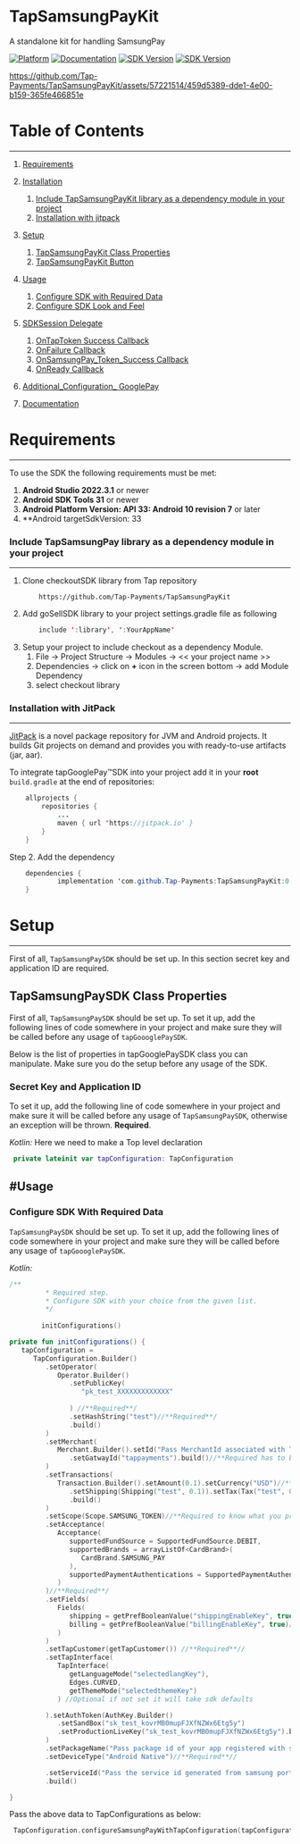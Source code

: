 # TapSamsungPayKit
A standalone kit for handling SamsungPay

[![Platform](https://img.shields.io/badge/platform-Android-inactive.svg?style=flat)](https://github.com/Tap-Payments/TapSamsungPayKit/)
[![Documentation](https://img.shields.io/badge/documentation-100%25-bright%20green.svg)](https://github.com/Tap-Payments/TapSamsungPayKit/)
[![SDK Version](https://img.shields.io/badge/minSdkVersion-21-blue.svg)](https://stuff.mit.edu/afs/sipb/project/android/docs/reference/packages.html)
[![SDK Version](https://img.shields.io/badge/targetSdkVersion-30-informational.svg)](https://stuff.mit.edu/afs/sipb/project/android/docs/reference/packages.html)



https://github.com/Tap-Payments/TapSamsungPayKit/assets/57221514/459d5389-dde1-4e00-b159-365fe466851e



# Table of Contents
---
1. [Requirements](#requirements)
2. [Installation](#installation)
    1. [Include TapSamsungPayKit library as a dependency module in your project](#include_library_to_code_locally)
    2. [Installation with jitpack](#installation_with_jitpack)

3. [Setup](#setup)
    1. [TapSamsungPayKit Class Properties](#setup_tapsamsung_pay_sdk_class_properties_secret_key)
    2. [TapSamsungPayKit Button](#setup_tapsamsung_pay_button)
4. [Usage](#usage)
    1. [Configure SDK with Required Data](#configure_sdk_with_required_data)
    2. [Configure SDK Look and Feel](#configure_sdk_look_and_feel)


5. [SDKSession Delegate](#sdk_delegate)
    1. [OnTapToken Success Callback](#payment_success_callback)
    2. [OnFailure Callback](#payment_failure_callback)
    3. [OnSamsungPay_Token_Success Callback](#authorization_success_callback)
   4.  [OnReady Callback](#onready_success_callback)

6. [Additional_Configuration_ GooglePay](#additional_config_googlepay)

7. [Documentation](#docs)

<a name="requirements"></a>
# Requirements
---
To use the SDK the following requirements must be met:

1. **Android Studio 2022.3.1** or newer
2. **Android SDK Tools 31** or newer
3. **Android Platform Version: API 33: Android 10  revision 7** or later
4. **Android targetSdkVersion: 33

<a name="installation"></a>
<a name="include_library_to_code_locally"></a>
### Include TapSamsungPay library as a dependency module in your project
---
1. Clone checkoutSDK library from Tap repository
   ```
       https://github.com/Tap-Payments/TapSamsungPayKit
    ```
2. Add goSellSDK library to your project settings.gradle file as following
    ```java
        include ':library', ':YourAppName'
    ```
3. Setup your project to include checkout as a dependency Module.
    1. File -> Project Structure -> Modules -> << your project name >>
    2. Dependencies -> click on **+** icon in the screen bottom -> add Module Dependency
    3. select checkout library

<a name="installation_with_jitpack"></a>
### Installation with JitPack
---
[JitPack](https://jitpack.io/) is a novel package repository for JVM and Android projects. It builds Git projects on demand and provides you with ready-to-use artifacts (jar, aar).

To integrate tapGooglePay™SDK into your project add it in your **root** `build.gradle` at the end of repositories:
```java
	allprojects {
		repositories {
			...
			maven { url 'https://jitpack.io' }
		}
	}
```
Step 2. Add the dependency
```java
	dependencies {
	        implementation 'com.github.Tap-Payments:TapSamsungPayKit:0.0.'
	}
```

<a name="setup"></a>
# Setup
---
First of all, `TapSamsungPaySDK` should be set up. In this section secret key and application ID are required.

<a name="setup_gosellsdk_class_properties"></a>
## TapSamsungPaySDK Class Properties
First of all, `TapSamsungPaySDK` should be set up. To set it up, add the following lines of code somewhere in your project and make sure they will be called before any usage of `tapGoooglePaySDK`.

Below is the list of properties in tapGooglePaySDK class you can manipulate. Make sure you do the setup before any usage of the SDK.

<a name="setup_tapgoogle_pay_sdk_class_properties_secret_key"></a>
### Secret Key and Application ID

To set it up, add the following line of code somewhere in your project and make sure it will be called before any usage of `TapSamsungPaySDK`, otherwise an exception will be thrown. **Required**.

*Kotlin:*
Here we need to make a Top level declaration
```kotlin
 private lateinit var tapConfiguration: TapConfiguration
```
   
#Usage
---
<a name="configure_sdk_with_required_data"></a>
### Configure SDK With Required Data

`TapSamsungPaySDK` should be set up. To set it up, add the following lines of code somewhere in your project and make sure they will be called before any usage of `tapGoooglePaySDK`.

*Kotlin:*

```kotlin
/**
         * Required step.
         * Configure SDK with your choice from the given list.
         */
       
        initConfigurations()

private fun initConfigurations() {
   tapConfiguration =
      TapConfiguration.Builder()
         .setOperator(
            Operator.Builder()
               .setPublicKey(
                  "pk_test_XXXXXXXXXXXXX"
                  
               ) //**Required**/
               .setHashString("test")//**Required**/
               .build()
         )
         .setMerchant(
            Merchant.Builder().setId("Pass MerchantId associated with Tap") //**Required**//
               .setGatwayId("tappayments").build()//**Required has to be tappayments **/
         )
         .setTransactions(
            Transaction.Builder().setAmount(0.1).setCurrency("USD")//**Required to start samsungpayment**/
               .setShipping(Shipping("test", 0.1)).setTax(Tax("test", 0.1)) //Optional
               .build()
         )
         .setScope(Scope.SAMSUNG_TOKEN)//**Required to know what you prefer only samsung token  / tap token  Scope.TAP_TOKEN**//
         .setAcceptance(
            Acceptance(
               supportedFundSource = SupportedFundSource.DEBIT,
               supportedBrands = arrayListOf<CardBrand>(
                  CardBrand.SAMSUNG_PAY
               ),
               supportedPaymentAuthentications = SupportedPaymentAuthentications.ThreeDS
            )
         )//**Required**/
         .setFields(
            Fields(
               shipping = getPrefBooleanValue("shippingEnableKey", true),//Optional
               billing = getPrefBooleanValue("billingEnableKey", true)//Optional
            )
         )
         .setTapCustomer(getTapCustomer()) //**Required**//
         .setTapInterface(
            TapInterface(
               getLanguageMode("selectedlangKey"),
               Edges.CURVED,
               getThemeMode("selectedthemeKey")
            ) //Optional if not set it will take sdk defaults

         ).setAuthToken(AuthKey.Builder()
            .setSandBox("sk_test_kovrMB0mupFJXfNZWx6Etg5y")
            .setProductionLiveKey("sk_test_kovrMB0mupFJXfNZWx6Etg5y").build() //**Required by tap**//
         )
         .setPackageName("Pass package id of your app registered with samsung") //**Required**//
         .setDeviceType("Android Native")//**Required**//

         .setServiceId("Pass the service id generated from samsung portal")//**Required to start samsungpayment**//
         .build()

}

```
Pass the above data to TapConfigurations as below:

```kotlin
 TapConfiguration.configureSamsungPayWithTapConfiguration(tapConfiguration, this)
```
